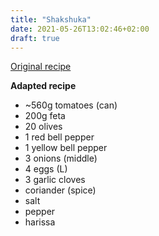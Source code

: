```yaml
---
title: "Shakshuka"
date: 2021-05-26T13:02:46+02:00
draft: true
---
```


[Original recipe](https://www.simplyrecipes.com/shakshuka-with-feta-olives-and-peppers-5114919)

**Adapted recipe**

- ~560g tomatoes (can)
- 200g feta
- 20 olives
- 1 red bell pepper
- 1 yellow bell pepper
- 3 onions (middle)
- 4 eggs (L)
- 3 garlic cloves
- coriander (spice)
- salt
- pepper
- harissa
